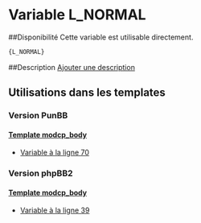 # Variable L_NORMAL

##Disponibilité
Cette variable est utilisable directement.

```html
{L_NORMAL}
```

##Description
[Ajouter une description](https://fa-tvars.appspot.com/var/L_NORMAL)

## Utilisations dans les templates

### Version PunBB

#### [Template modcp_body](punbb/modcp_body.md#readme)
* [Variable &agrave; la ligne 70](../punbb/modcp_body.tpl#L70)

### Version phpBB2

#### [Template modcp_body](subsilver/modcp_body.md#readme)
* [Variable &agrave; la ligne 39](../subsilver/modcp_body.tpl#L39)